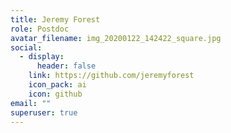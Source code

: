 ```yaml
---
title: Jeremy Forest
role: Postdoc
avatar_filename: img_20200122_142422_square.jpg
social:
  - display:
      header: false
    link: https://github.com/jeremyforest
    icon_pack: ai
    icon: github
email: ""
superuser: true
---
```

